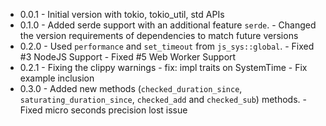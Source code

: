 - 0.0.1 - Initial version with tokio, tokio_util, std APIs
- 0.1.0 - Added serde support with an additional feature `serde`.
        - Changed the version requirements of dependencies to match future versions
- 0.2.0 - Used `performance` and `set_timeout` from `js_sys::global`.
        - Fixed #3 NodeJS Support
        - Fixed #5 Web Worker Support
- 0.2.1 - Fixing the clippy warnings
        - fix: impl traits on SystemTime
        - Fix example inclusion
- 0.3.0 - Added new methods (`checked_duration_since`, `saturating_duration_since`, `checked_add` and `checked_sub`) methods.
        - Fixed micro seconds precision lost issue
